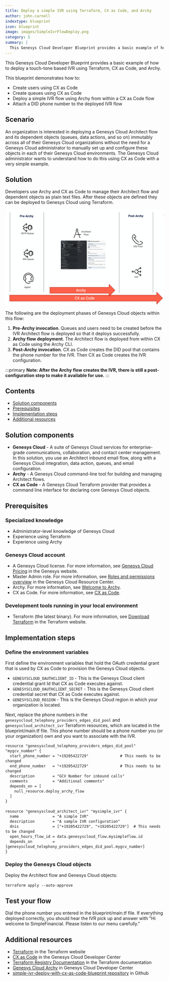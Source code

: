 ```yaml
---
title: Deploy a simple IVR using Terraform, CX as Code, and Archy
author: john.carnell
indextype: blueprint
icon: blueprint
image: images/SimpleIvrFlowDeploy.png
category: 5
summary: |
  This Genesys Cloud Developer Blueprint provides a basic example of how to deploy a touch-tone based IVR using Terraform, CX as Code, and Archy.
---
```


This Genesys Cloud Developer Blueprint provides a basic example of how to deploy a touch-tone based IVR using Terraform, CX as Code, and Archy.

This blueprint demonstrates how to:

* Create users using CX as Code
* Create queues using CX as Code
* Deploy a simple IVR flow using Archy from within a CX as Code flow
* Attach a DID phone number to the deployed IVR flow

## Scenario

An organization is interested in deploying a Genesys Cloud Architect flow and its dependent objects (queues, data actions, and so on) immutably across all of their Genesys Cloud organizations without the need for a Genesys Cloud administrator to manually set up and configure these objects in each of their Genesys Cloud environments. The Genesys Cloud administrator wants to understand how to do this using CX as Code with a very simple example.

## Solution

Developers use Archy and CX as Code to manage their Architect flow and dependent objects as plain text files. After these objects are defined they can be deployed to Genesys Cloud using Terraform.

![Deploy a simple IVR using Terraform, CX as Code, and Archy](images/SimpleIvrFlowDeploy.png "Deploy a simple IVR using Terraform, CX as Code, and Archy")

The following are the deployment phases of Genesys Cloud objects within this flow:

1. **Pre-Archy invocation**. Queues and users need to be created before the IVR Architect flow is deployed so that it deploys successfully.  
2. **Archy flow deployment**. The Architect flow is deployed from within CX as Code using the Archy CLI.
3. **Post-Archy invocation**. CX as Code creates the DID pool that contains the phone number for the IVR. Then CX as Code creates the IVR configuration.

:::primary
**Note: After the Archy flow creates the IVR, there is still a post-configuration step to make it available for use.**
:::

## Contents

* [Solution components](#solution-components "Goes to the Solution components section")
* [Prerequisites](#prerequisites "Goes to the Prerequisites section")
* [Implementation steps](#implementation-steps "Goes to the Implementation steps section")
* [Additional resources](#additional-resources "Goes to the Additional resources section")

## Solution components

* **Genesys Cloud** - A suite of Genesys Cloud services for enterprise-grade communications, collaboration, and contact center management. In this solution, you use an Architect inbound email flow, along with a Genesys Cloud integration, data action, queues, and email configuration.
* **Archy** - A Genesys Cloud command-line tool for building and managing Architect flows.
* **CX as Code** - A Genesys Cloud Terraform provider that provides a command line interface for declaring core Genesys Cloud objects.

## Prerequisites

### Specialized knowledge

* Administrator-level knowledge of Genesys Cloud
* Experience using Terraform
* Experience using Archy

### Genesys Cloud account

* A Genesys Cloud license. For more information, see [Genesys Cloud Pricing](https://www.genesys.com/pricing "Opens the Genesys Cloud pricing page") in the Genesys website.
* Master Admin role. For more information, see [Roles and permissions overview](https://help.mypurecloud.com/?p=24360 "Opens the Roles and permissions overview article") in the Genesys Cloud Resource Center.
* Archy. For more information, see [Welcome to Archy](/devapps/archy/ "Goes to the Welcome to Archy page").
* CX as Code. For more information, see [CX as Code](https://developer.genesys.cloud/api/rest/CX-as-Code/ "Opens the CX as Code page").

### Development tools running in your local environment
* Terraform (the latest binary). For more information, see [Download Terraform](https://www.terraform.io/downloads.html "Opens the Download Terraform page") in the Terraform website.

## Implementation steps

### Define the environment variables

First define the environment variables that hold the OAuth credential grant that is used by CX as Code to provision the Genesys Cloud objects.

  * `GENESYSCLOUD_OAUTHCLIENT_ID` - This is the Genesys Cloud client credential grant Id that CX as Code executes against.
  * `GENESYSCLOUD_OAUTHCLIENT_SECRET` - This is the Genesys Cloud client credential secret that CX as Code executes against.
  * `GENESYSCLOUD_REGION` - This is the Genesys Cloud region in which your organization is located.

Next, replace the phone numbers in the `genesyscloud_telephony_providers_edges_did_pool` and `genesyscloud_architect_ivr`
Terraform resources, which are located in the blueprint/main.tf file. This phone number should be a phone number you (or your organization) own and you want to associate with the IVR.

```hcl
resource "genesyscloud_telephony_providers_edges_did_pool" "mygcv_number" {
  start_phone_number = "+19205422729"              # This needs to be changed
  end_phone_number   = "+19205422729"              # This needs to be changed
  description        = "GCV Number for inbound calls"
  comments           = "Additional comments"
  depends_on = [
    null_resource.deploy_archy_flow
  ]
}

resource "genesyscloud_architect_ivr" "mysimple_ivr" {
  name               = "A simple IVR"
  description        = "A sample IVR configuration"
  dnis               = ["+19205422729", "+19205422729"]  # This needs to be changed
  open_hours_flow_id = data.genesyscloud_flow.mysimpleflow.id
  depends_on         = [genesyscloud_telephony_providers_edges_did_pool.mygcv_number]
}
```

### Deploy the Genesys Cloud objects

Deploy the Architect flow and Genesys Cloud objects:

`terraform apply --auto-approve`

## Test your flow

Dial the phone number you entered in the blueprint/main.tf file. If everything deployed correctly, you should hear the IVR pick up and answer with
"Hi welcome to SimpleFinancial.  Please listen to our menu carefully."

## Additional resources

* [Terraform](https://terraform.io "Opens the Terraform Cloud sign page") in the Terraform website
* [CX as Code](https://developer.genesys.cloud/api/rest/CX-as-Code/ "Opens the CX as Code page") in the Genesys Cloud Developer Center
* [Terraform Registry Documentation](https://registry.terraform.io/providers/MyPureCloud/genesyscloud/latest/docs "Opens the Genesys Cloud provider page") in the Terraform documentation
* [Genesys Cloud Archy](https://developer.genesys.cloud/devapps/archy/ "Opens the Genesys Cloud Archy documentation") in Genesys Cloud Developer Center
* [simple-ivr-deploy-with-cx-as-code-blueprint repository](https://github.com/GenesysCloudBlueprints/simple-ivr-deploy-with-cx-as-code-blueprint "Goes to the simple-ivr-deploy-with-cx-as-code-blueprint repository") in Github
